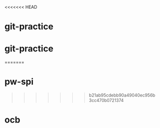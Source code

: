 <<<<<<< HEAD
# git-practice
# git-practice
=======
# pw-spi
>>>>>>> b21ab95cdebb90a49040ec956b3cc470b0721374
# ocb
